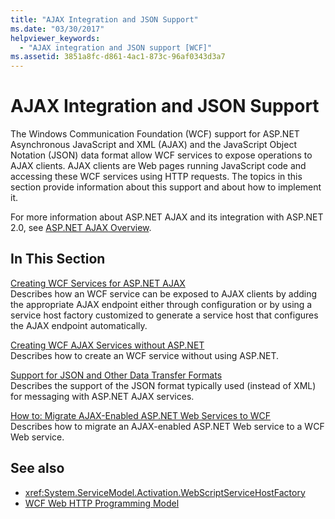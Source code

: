 ```yaml
---
title: "AJAX Integration and JSON Support"
ms.date: "03/30/2017"
helpviewer_keywords: 
  - "AJAX integration and JSON support [WCF]"
ms.assetid: 3851a8fc-d861-4ac1-873c-96af0343d3a7
---
```

# AJAX Integration and JSON Support
The Windows Communication Foundation (WCF) support for ASP.NET Asynchronous JavaScript and XML (AJAX) and the JavaScript Object Notation (JSON) data format allow WCF services to expose operations to AJAX clients. AJAX clients are Web pages running JavaScript code and accessing these WCF services using HTTP requests. The topics in this section provide information about this support and about how to implement it.  
  
 For more information about ASP.NET AJAX and its integration with ASP.NET 2.0, see [ASP.NET AJAX Overview](https://go.microsoft.com/fwlink/?LinkId=96725).  
  
## In This Section  
 [Creating WCF Services for ASP.NET AJAX](../../../../docs/framework/wcf/feature-details/creating-wcf-services-for-aspnet-ajax.md)  
 Describes how an WCF service can be exposed to AJAX clients by adding the appropriate AJAX endpoint either through configuration or by using a service host factory customized to generate a service host that configures the AJAX endpoint automatically.  
  
 [Creating WCF AJAX Services without ASP.NET](../../../../docs/framework/wcf/feature-details/creating-wcf-ajax-services-without-aspnet.md)  
 Describes how to create an WCF service without using ASP.NET.  
  
 [Support for JSON and Other Data Transfer Formats](../../../../docs/framework/wcf/feature-details/support-for-json-and-other-data-transfer-formats.md)  
 Describes the support of the JSON format typically used (instead of XML) for messaging with ASP.NET AJAX services.  
  
 [How to: Migrate AJAX-Enabled ASP.NET Web Services to WCF](../../../../docs/framework/wcf/feature-details/how-to-migrate-ajax-enabled-aspnet-web-services-to-wcf.md)  
 Describes how to migrate an AJAX-enabled ASP.NET Web service to a WCF Web service.  
  
## See also
- <xref:System.ServiceModel.Activation.WebScriptServiceHostFactory>
- [WCF Web HTTP Programming Model](../../../../docs/framework/wcf/feature-details/wcf-web-http-programming-model.md)
